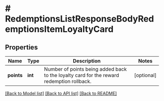 # # RedemptionsListResponseBodyRedemptionsItemLoyaltyCard

## Properties

Name | Type | Description | Notes
------------ | ------------- | ------------- | -------------
**points** | **int** | Number of points being added back to the loyalty card for the reward redemption rollback. | [optional]

[[Back to Model list]](../../README.md#models) [[Back to API list]](../../README.md#endpoints) [[Back to README]](../../README.md)
